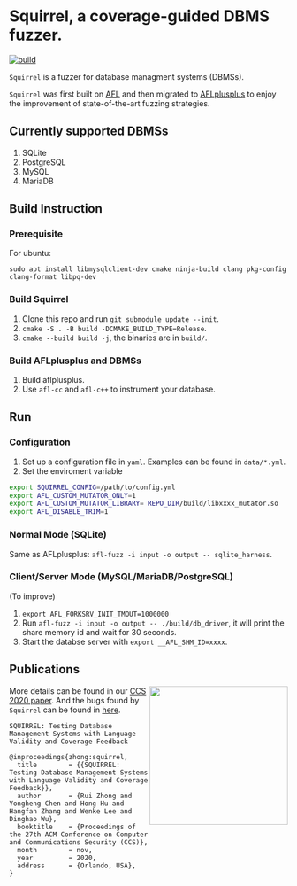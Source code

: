 # Squirrel, a coverage-guided DBMS fuzzer.
[![build](https://github.com/s3team/Squirrel/actions/workflows/build.yml/badge.svg)](https://github.com/s3team/Squirrel/actions/workflows/build.yml)

`Squirrel` is a fuzzer for database managment systems (DBMSs).

`Squirrel` was first built on [AFL](https://github.com/google/AFL) and then migrated to [AFLplusplus](https://github.com/AFLplusplus/AFLplusplus) to enjoy the improvement of state-of-the-art fuzzing strategies.

## Currently supported DBMSs
1. SQLite
2. PostgreSQL
3. MySQL
4. MariaDB

## Build Instruction

### Prerequisite

For ubuntu:
```
sudo apt install libmysqlclient-dev cmake ninja-build clang pkg-config clang-format libpq-dev
```

### Build Squirrel
1. Clone this repo and run `git submodule update --init`.
2. `cmake -S . -B build -DCMAKE_BUILD_TYPE=Release`.
3. `cmake --build build -j`, the binaries are in `build/`.


### Build AFLplusplus and DBMSs
1. Build aflplusplus.
2. Use `afl-cc` and `afl-c++` to instrument your database.


## Run

### Configuration

1. Set up a configuration file in `yaml`. Examples can be found in `data/*.yml`.
2. Set the enviroment variable 
```bash
export SQUIRREL_CONFIG=/path/to/config.yml
export AFL_CUSTOM_MUTATOR_ONLY=1
export AFL_CUSTOM_MUTATOR_LIBRARY= REPO_DIR/build/libxxxx_mutator.so
export AFL_DISABLE_TRIM=1
```

### Normal Mode (SQLite)

Same as AFLplusplus: `afl-fuzz -i input -o output -- sqlite_harness`.

### Client/Server Mode (MySQL/MariaDB/PostgreSQL)

(To improve)
1. `export AFL_FORKSRV_INIT_TMOUT=1000000`
2. Run `afl-fuzz -i input -o output -- ./build/db_driver`, it will print the share memory id and wait for 30 seconds.
3. Start the databse server with `export __AFL_SHM_ID=xxxx`.

## Publications
<a href="https://arxiv.org/pdf/2006.02398.pdf"><img src="https://huhong789.github.io/images/squirrel.png" align="right" width="250"></a>

More details can be found in our [CCS 2020 paper](http://arxiv.org/abs/2006.02398). And the bugs found by `Squirrel` can be found in [here](https://github.com/s3team/Squirrel/wiki/Bug-List).

```
SQUIRREL: Testing Database Management Systems with Language Validity and Coverage Feedback

@inproceedings{zhong:squirrel,
  title        = {{SQUIRREL: Testing Database Management Systems with Language Validity and Coverage Feedback}},
  author       = {Rui Zhong and Yongheng Chen and Hong Hu and Hangfan Zhang and Wenke Lee and Dinghao Wu},
  booktitle    = {Proceedings of the 27th ACM Conference on Computer and Communications Security (CCS)},
  month        = nov,
  year         = 2020,
  address      = {Orlando, USA},
}
```
